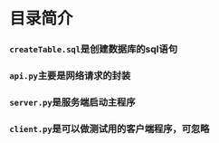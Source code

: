 # 目录简介

### ```createTable.sql```是创建数据库的sql语句

### ```api.py```主要是网络请求的封装
### ```server.py```是服务端启动主程序
### ```client.py```是可以做测试用的客户端程序，可忽略

